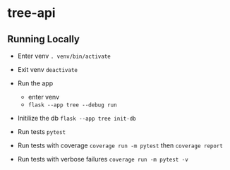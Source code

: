 # tree-api

## Running Locally

- Enter venv `. venv/bin/activate`
- Exit venv `deactivate`

- Run the app

  - enter venv
  - `flask --app tree --debug run`

- Initilize the db `flask --app tree init-db`

- Run tests `pytest`
- Run tests with coverage `coverage run -m pytest` then `coverage report`
- Run tests with verbose failures `coverage run -m pytest -v`
